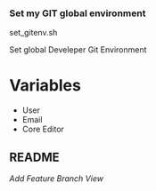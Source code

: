 ### Set my GIT global environment

set_gitenv.sh

Set global Develeper Git Environment

# Variables

- User
- Email
- Core Editor

README
--------------

*Add Feature Branch View*

